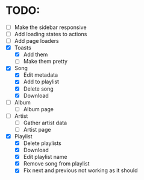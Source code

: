 # TODO:

 - [ ] Make the sidebar responsive
 - [ ] Add loading states to actions
 - [ ] Add page loaders
 - [x] Toasts
   - [x] Add them
   - [ ] Make them pretty
 - [x] Song
   - [x] Edit metadata
   - [x] Add to playlist
   - [x] Delete song
   - [x] Download
 - [ ] Album
   - [ ] Album page
 - [ ] Artist
   - [ ] Gather artist data
   - [ ] Artist page
 - [x] Playlist
   - [x] Delete playlists
   - [x] Download
   - [x] Edit playlist name
   - [x] Remove song from playlist
   - [x] Fix next and previous not working as it should
